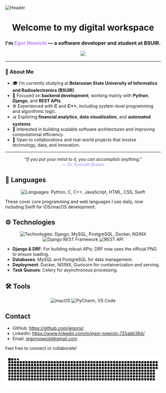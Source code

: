 ![Header](https://capsule-render.vercel.app/api?type=waving&color=0:1a001a,100:6a0dad&height=200&section=header&text=Hey%20there%20I'm%20jegorix&fontSize=55&fontColor=bb86fc&fontAlignY=40&font=Blackletter&animation=fadeIn)


<h1 align="center">Welcome to my digital workspace</h1>

<h3 align="center">
  I'm <span style="color:#bb86fc;">Egor Nowicki</span> — a software developer and student at <strong>BSUIR</strong>.
</h3>

<p align="center">
  <img src="https://readme-typing-svg.herokuapp.com?font=Fira+Code&size=22&pause=1200&color=BB86FC&center=true&vCenter=true&width=700&lines=Backend+Developer;Python+%7C+Django+%7C+C+%7C+C%2B%2B;Building+financial+and+analytical+applications;Exploring+algorithms%2C+data+and+architecture;Passionate+about+automation+and+system+design" />
</p>


---

### 🧩 About Me

- 🎓 I’m currently studying at **Belarusian State University of Informatics and Radioelectronics (BSUIR)**.  
- 💼 Focused on **backend development**, working mainly with **Python**, **Django**, and **REST APIs**.  
- ⚙️ Experienced with **C** and **C++**, including system-level programming and algorithmic logic.  
- 📊 Exploring **financial analytics**, **data visualization**, and **automated systems**.  
- 🧠 Interested in building scalable software architectures and improving computational efficiency.  
- 🚀 Open to collaborations and real-world projects that involve technology, data, and innovation.

---

<p align="center">
  <i>"If you put your mind to it, you can accomplish anything."</i><br>
  <span style="color:#a78bfa;">— Dr. Emmett Brown</span>
</p>



## 🐍 Languages

<p align="center">
  <img src="https://skillicons.dev/icons?i=py,c,cpp,js,html,css,swift&theme=dark" alt="Languages: Python, C, C++, JavaScript, HTML, CSS, Swift" height="50"/>
</p>

These cover core programming and web languages I use daily, now including Swift for iOS/macOS development.

## ⚙️ Technologies

<p align="center">
  <img src="https://skillicons.dev/icons?i=django,mysql,postgres,docker,nginx&theme=dark" alt="Technologies: Django, MySQL, PostgreSQL, Docker, NGINX" height="50"/>
  <img src="https://www.django-rest-framework.org/img/logo.png" alt="Django REST Framework" height="50"/>
  <img src="https://uxwing.com/wp-content/themes/uxwing/download/web-app-development/rest-api-icon.svg" alt="REST API" height="50"/>
</p>

- **Django & DRF**: For building robust APIs; DRF now uses the official PNG to ensure loading.
- **Databases**: MySQL and PostgreSQL for data management.
- **Deployment**: Docker, NGINX, Gunicorn for containerization and serving.
- **Task Queues**: Celery for asynchronous processing.

## 🛠️ Tools

<p align="center">
  <img src="https://skillicons.dev/icons?i=apple&theme=dark" alt="macOS" height="50"/>
  <img src="https://skillicons.dev/icons?i=pycharm,vscode&theme=dark" alt="PyCharm, VS Code" height="50"/>
</p>


## Contact
- GitHub: https://github.com/jegorix/
- LinkedIn: https://www.linkedin.com/in/egor-nowicki-725abb384/
- Email: jegornowicki@gmail.com

Feel free to connect or collaborate!



![Snake animation](https://github.com/jegorix/jegorix/blob/main/assets/snake.svg)

<!--
**jegorix/jegorix** is a ✨ _special_ ✨ repository because its `README.md` (this file) appears on your GitHub profile.

Here are some ideas to get you started:

- 🔭 I’m currently working on ...
- 🌱 I’m currently learning ...
- 👯 I’m looking to collaborate on ...
- 🤔 I’m looking for help with ...
- 💬 Ask me about ...
- 📫 How to reach me: ...
- 😄 Pronouns: ...
- ⚡ Fun fact: ...
-->

